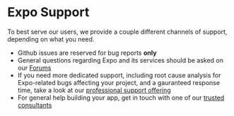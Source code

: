 # Expo Support

To best serve our users, we provide a couple different channels of support, depending on what you need.

- Github issues are reserved for bug reports **only**
- General questions regarding Expo and its services should be asked on our [Forums](https://forums.expo.io/)
- If you need more dedicated support, including root cause analysis for Expo-related bugs affecting your project, and a gauranteed response time, take a look at our [professional support offering](https://expo.io/support) 
- For general help building your app, get in touch with one of our [trusted consultants](https://expo.io/consultants)
